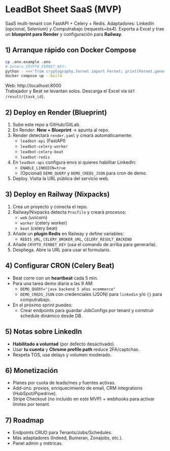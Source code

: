 # LeadBot Sheet SaaS (MVP)

SaaS multi-tenant con FastAPI + Celery + Redis. Adaptadores: LinkedIn (opcional, Selenium) y Computrabajo (requests+bs4).
Exporta a Excel y trae un **blueprint para Render** y configuración para **Railway**.

## 1) Arranque rápido con Docker Compose

```bash
cp .env.example .env
# Genera CRYPTO_FERNET_KEY:
python - <<<'from cryptography.fernet import Fernet; print(Fernet.generate_key().decode())'
docker compose up --build
```

Web: http://localhost:8000  
Trabajador y Beat se levantan solos. Descarga el Excel vía `GET /result/{task_id}`.

## 2) Deploy en Render (Blueprint)

1. Sube este repo a GitHub/GitLab.
2. En Render: **New + Blueprint** → apunta al repo.
3. Render detectará `render.yaml` y creará automáticamente:
   - `leadbot-api` (FastAPI)
   - `leadbot-celery-worker`
   - `leadbot-celery-beat`
   - `leadbot-redis`
4. En `leadbot-api` configura envs si quieres habilitar LinkedIn:
   - `ENABLE_LINKEDIN=true`
   - (Opcional) `DEMO_QUERY` y `DEMO_CREDS_JSON` para cron de demo.
5. Deploy. Visita la URL pública del servicio web.

## 3) Deploy en Railway (Nixpacks)

1. Crea un proyecto y conecta el repo.
2. Railway/Nixpacks detecta `Procfile` y creará procesos:
   - `web` (uvicorn)
   - `worker` (celery worker)
   - `beat` (celery beat)
3. Añade un **plugin Redis** en Railway y define variables:
   - `REDIS_URL`, `CELERY_BROKER_URL`, `CELERY_RESULT_BACKEND`
4. Añade `CRYPTO_FERNET_KEY` (usa el comando de arriba para generarla).
5. Despliega. Abre la URL para usar el formulario.

## 4) Configurar CRON (Celery Beat)

- Beat corre con un **heartbeat** cada 5 min.
- Para una tarea demo diaria a las 9 AM:
  - `DEMO_QUERY="java backend 5 años ecommerce"`
  - `DEMO_CREDS_JSON` con credenciales (JSON) para `linkedin` y/o `{}` para computrabajo.
- En el próximo sprint puedes:
  - Crear endpoints para guardar JobConfigs por tenant y construir schedule dinámico desde DB.

## 5) Notas sobre LinkedIn

- **Habilitado a voluntad** (por defecto desactivado).
- Usar **tu cuenta** y **Chrome profile path** reduce 2FA/captchas.
- Respeta TOS, usa delays y volumen moderado.

## 6) Monetización

- Planes por cuota de leads/mes y fuentes activas.
- Add-ons: proxies, enriquecimiento de email, CRM integrations (HubSpot/Pipedrive).
- Stripe Checkout (no incluido en este MVP) + webhooks para activar límites por tenant.

## 7) Roadmap

- Endpoints CRUD para Tenants/Jobs/Schedules.
- Más adaptadores (Indeed, Bumeran, Zonajobs, etc.).
- Panel admin y métricas.
